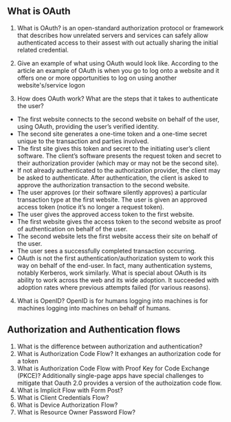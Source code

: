 ## What is OAuth

1. What is OAuth? is an open-standard authorization protocol or framework that describes how unrelated servers and services can safely allow authenticated access to their assest with out actually sharing the initial related credential.

2. Give an example of what using OAuth would look like. According to the article an example of OAuth is when you go to log onto a website and it offers one or more opportunities to log on using another website's/service logon

3. How does OAuth work? What are the steps that it takes to authenticate the user?

- The first website connects to the second website on behalf of the user, using OAuth, providing the user’s verified identity.
- The second site generates a one-time token and a one-time secret unique to the transaction and parties involved.
- The first site gives this token and secret to the initiating user’s client software.
The client’s software presents the request token and secret to their authorization provider (which may or may not be the second site).
- If not already authenticated to the authorization provider, the client may be asked to authenticate. After authentication, the client is asked to approve the authorization transaction to the second website.
- The user approves (or their software silently approves) a particular transaction type at the first website.
The user is given an approved access token (notice it’s no longer a request token).
- The user gives the approved access token to the first website.
- The first website gives the access token to the second website as proof of authentication on behalf of the user.
- The second website lets the first website access their site on behalf of the user.
- The user sees a successfully completed transaction occurring.
- OAuth is not the first authentication/authorization system to work this way on behalf of the end-user. In fact, many authentication systems, notably Kerberos, work similarly. What is special about OAuth is its ability to work across the web and its wide adoption. It succeeded with adoption rates where previous attempts failed (for various reasons).


4. What is OpenID? OpenID is for humans logging into machines is for machines logging into machines on behalf of humans.

## Authorization and Authentication flows

1. What is the difference between authorization and authentication?
2. What is Authorization Code Flow? It exhanges an authorization code for a token
3. What is Authorization Code Flow with Proof Key for Code Exchange (PKCE)? Additionally single-page apps have special challenges to mitigate that Oauth 2.0 provides a version of the authoization code flow. 
4. What is Implicit Flow with Form Post?
5. What is Client Credentials Flow?
6. What is Device Authorization Flow?
7. What is Resource Owner Password Flow?

